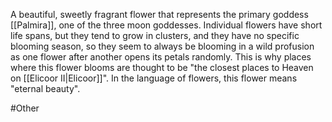 A beautiful, sweetly fragrant flower that represents the primary goddess <span class="miscellaneous">[[Palmira]]</span>, one of the three moon goddesses.
Individual flowers have short life spans, but they tend to grow in clusters, and they have no specific blooming season, so they seem to always be blooming in a wild profusion as one flower after another opens its petals randomly.
This is why places where this flower blooms are thought to be "the closest places to Heaven on <span class="political-bodies-places">[[Elicoor II|Elicoor]]</span>".
In the language of flowers, this flower means "eternal beauty".

#Other